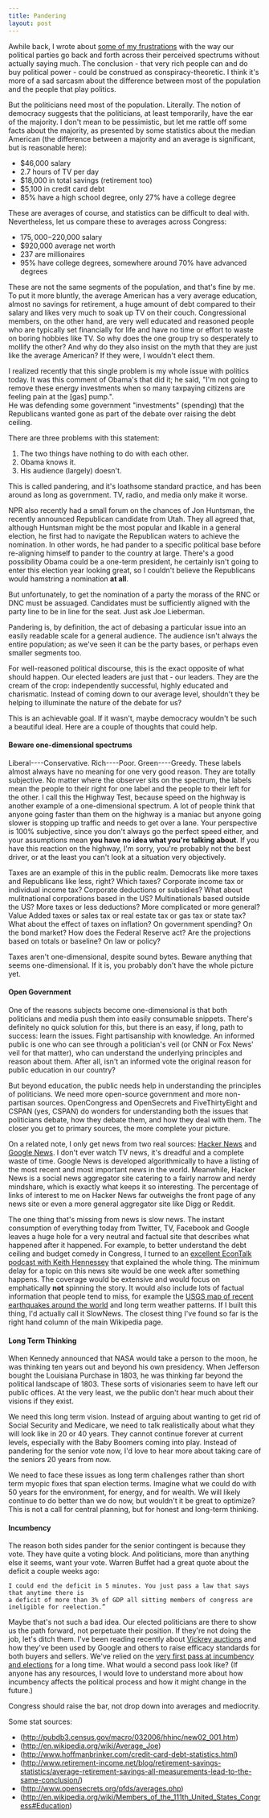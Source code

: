 ```yaml
---
title: Pandering
layout: post
---
```


Awhile back, I wrote about [some of my frustrations](http://www.infiniteabyss.org/2011/04/09/buying_power.html) with the way our political parties go back and forth across their perceived spectrums without actually saying much.  The conclusion - that very rich people can and do buy political power - could be construed as conspiracy-theoretic.  I think it's more of a sad sarcasm about the difference between most of the population and the people that play politics.

But the politicians need most of the population.  Literally.  The notion of democracy suggests that the politicians, at least temporarily, have the ear of the majority.  I don't mean to be pessimistic, but let me rattle off some facts about the majority, as presented by some statistics about the median American (the difference between a majority and an average is significant, but is reasonable here):

-  $46,000 salary
-  2.7 hours of TV per day
-  $18,000 in total savings (retirement too)
-  $5,100 in credit card debt
-  85% have a high school degree, only 27% have a college degree

These are averages of course, and statistics can be difficult to deal with.  Nevertheless, let us compare these to averages across Congress:

-  $175,000-$220,000 salary
-  $920,000 average net worth
-  237 are millionaires
-  95% have college degrees, somewhere around 70% have advanced degrees

These are not the same segments of the population, and that's fine by me.  To put it more bluntly, the average American has a very average education, almost no savings for retirement, a huge amount of debt compared to their salary and likes very much to soak up TV on their couch.  Congressional members, on the other hand, are very well educated and reasoned people who are typically set financially for life and have no time or effort to waste on boring hobbies like TV.  So why does the one group try so desperately to mollify the other?  And why do they also insist on the myth that they are just like the average American?  If they were, I wouldn't elect them.

I realized recently that this single problem is my whole issue with politics today.  It was this comment of Obama's that did it; he said, 
	"I'm not going to remove these energy investments when so many taxpaying citizens 
	are feeling pain at the [gas] pump.".  
He was defending some government "investments" (spending) that the Republicans wanted gone as part of the debate over raising the debt ceiling. 

There are three problems with this statement:  

1. The two things have nothing to do with each other.  
2.  Obama knows it.  
3.  His audience (largely) doesn't.

This is called pandering, and it's loathsome standard practice, and has been around as long as government.  TV, radio, and media only make it worse.  

NPR also recently had a small forum on the chances of Jon Huntsman, the recently announced Republican candidate from Utah.  They all agreed that, although Huntsman might be the most popular and likable in a general election, he first had to navigate the Republican waters to achieve the nomination.  In other words, he had pander to a specific political base before re-aligning himself to pander to the country at large.  There's a good possibility Obama could be a one-term president, he certainly isn't going to enter this election year looking great, so I couldn't believe the Republicans would hamstring a nomination **at all**.  

But unfortunately, to get the nomination of a party the morass of the RNC or DNC must be assuaged.  Candidates must be sufficiently aligned with the party line to be in line for the seat.  Just ask Joe Lieberman.

Pandering is, by definition, the act of debasing a particular issue into an easily readable scale for a general audience.  The audience isn't always the entire population; as we've seen it can be the party bases, or perhaps even smaller segments too.  

For well-reasoned political discourse, this is the exact opposite of what should happen.  Our elected leaders are just that - our leaders.  They are the cream of the crop: independently successful, highly educated and charismatic.  Instead of coming down to our average level, shouldn't they be helping to illuminate the nature of the debate for us?

This is an achievable goal.  If it wasn't, maybe democracy wouldn't be such a beautiful ideal.  Here are a couple of thoughts that could help.

#### Beware one-dimensional spectrums

Liberal----Conservative.  Rich----Poor.  Green----Greedy.  These labels almost always have no meaning for one very good reason.  They are totally subjective.  No matter where the observer sits on the spectrum, the labels mean the people to their right for one label and the people to their left for the other.  I call this the Highway Test, because speed on the highway is another example of a one-dimensional spectrum.  A lot of people think that anyone going faster than them on the highway is a maniac but anyone going slower is stopping up traffic and needs to get over a lane.  Your perspective is 100% subjective, since you don't always go the perfect speed either, and your assumptions mean **you have no idea what you're talking about**.  If you have this reaction on the highway, I'm sorry, you're probably not the best driver, or at the least you can't look at a situation very objectively.  

Taxes are an example of this in the public realm.  Democrats like more taxes and Republicans like less, right?  Which taxes?  Corporate income tax or individual income tax?  Corporate deductions or subsidies?  What about mulitnational corporations based in the US?  Multinationals based outside the US?  More taxes or less deductions?  More complicated or more general?  Value Added taxes or sales tax or real estate tax or gas tax or state tax?  What about the effect of taxes on inflation?  On government spending?  On the bond market?  How does the Federal Reserve act?  Are the projections based on totals or baseline?  On law or policy?

Taxes aren't one-dimensional, despite sound bytes.  Beware anything that seems one-dimensional.  If it is, you probably don't have the whole picture yet.

#### Open Government

One of the reasons subjects become one-dimensional is that both politicians and media push them into easily consumable snippets.  There's definitely no quick solution for this, but there is an easy, if long, path to success: learn the issues.  Fight partisanship with knowledge.  An informed public is one who can see through a politician's veil (or CNN or Fox News' veil for that matter), who can understand the underlying principles and reason about them.  After all, isn't an informed vote the original reason for public education in our country?

But beyond education, the public needs help in understanding the principles of politicians.  We need more open-source government and more non-partisan sources.  OpenCongress and OpenSecrets and FiveThirtyEight and CSPAN (yes, CSPAN) do wonders for understanding both the issues that politicians debate, how they debate them, and how they deal with them.  The closer you get to primary sources, the more complete your picture.

On a related note, I only get news from two real sources: [Hacker News](http://news.ycombinator.com/) and [Google News](http://news.google.com/).  I don't ever watch TV news, it's dreadful and a complete waste of time.  Google News is developed algorithmically to have a listing of the most recent and most important news in the world.  Meanwhile, Hacker News is a social news aggregator site catering to a fairly narrow and nerdy mindshare, which is exactly what keeps it so interesting.  The percentage of links of interest to me on Hacker News far outweighs the front page of any news site or even a more general aggregator site like Digg or Reddit.

The one thing that's missing from news is slow news.  The instant consumption of everything today from Twitter, TV, Facebook and Google leaves a huge hole for a very neutral and factual site that describes what happened after it happened.  For example, to better understand the debt ceiling and budget comedy in Congress, I turned to an [excellent EconTalk podcast with Keith Hennessey](http://www.econtalk.org/archives/2011/07/hennessey_on_th.html) that explained the whole thing.  The minimum delay for a topic on this news site would be one week after something happens.  The coverage would be extensive and would focus on emphatically **not** spinning the story.  It would also include lots of factual information that people tend to miss, for example the [USGS map of recent earthquakes around the world](http://earthquake.usgs.gov/earthquakes/recenteqsww/) and long term weather patterns.  If I built this thing, I'd actually call it SlowNews.  The closest thing I've found so far is the right hand column of the main Wikipedia page.

#### Long Term Thinking

When Kennedy announced that NASA would take a person to the moon, he was thinking ten years out and beyond his own presidency.  When Jefferson bought the Louisiana Purchase in 1803, he was thinking far beyond the political landscape of 1803.  These sorts of visionaries seem to have left our public offices.  At the very least, we the public don't hear much about their visions if they exist.

We need this long term vision.  Instead of arguing about wanting to get rid of Social Security and Medicare, we need to talk realistically about what they will look like in 20 or 40 years.  They cannot continue forever at current levels, especially with the Baby Boomers coming into play.  Instead of pandering for the senior vote now, I'd love to hear more about taking care of the seniors 20 years from now.

We need to face these issues as long term challenges rather than short term myopic fixes that span election terms.  Imagine what we could do with 50 years for the environment, for energy, and for wealth.  We will likely continue to do better than we do now, but wouldn't it be great to optimize?  This is not a call for central planning, but for honest and long-term thinking.

#### Incumbency

The reason both sides pander for the senior contingent is because they vote.  They have quite a voting block.  And politicians, more than anything else it seems, want your vote.  Warren Buffet had a great quote about the deficit a couple weeks ago:

	I could end the deficit in 5 minutes. You just pass a law that says that anytime there is 
	a deficit of more than 3% of GDP all sitting members of congress are ineligible for reelection.”  

Maybe that's not such a bad idea.  Our elected politicians are there to show us the path forward, not perpetuate their position.  If they're not doing the job, let's ditch them.  I've been reading recently about [Vickrey auctions](http://en.wikipedia.org/wiki/Vickrey_auction) and how they've been used by Google and others to raise efficacy standards for both buyers and sellers.  We've relied on the [very first pass at incumbency and elections](http://en.wikipedia.org/wiki/Term_limits_in_the_United_States#Term_limits_in_the_Constitution) for a long time.  What would a second pass look like?  (If anyone has any resources, I would love to understand more about how incumbency affects the political process and how it might change in the future.)

Congress should raise the bar, not drop down into averages and mediocrity.

Some stat sources:

-  (http://pubdb3.census.gov/macro/032006/hhinc/new02_001.htm)
-  (http://en.wikipedia.org/wiki/Average_Joe)
-  (http://www.hoffmanbrinker.com/credit-card-debt-statistics.html)
-  (http://www.retirement-income.net/blog/retirement-savings-statistics/average-retirement-savings-all-measurements-lead-to-the-same-conclusion/)
-  (http://www.opensecrets.org/pfds/averages.php)
-  (http://en.wikipedia.org/wiki/Members_of_the_111th_United_States_Congress#Education)